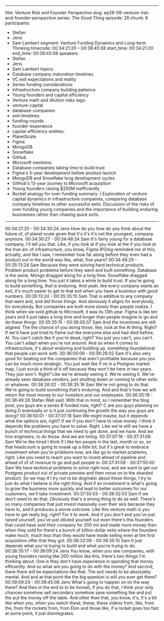 
---
title: Venture Risk and Founder Perspective
slug: ep26-08-venture-risk-and-founder-perspective
series: The Good Thing
episode: 26
chunk: 8
participants:
  - Stefan
  - Jens
  - Sam Lambert
segment: Venture Funding Dynamics and Long-term Thinking
timecode: 00:34:21:20 – 00:39:45:08
start_time: 00:34:21:20
end_time: 00:39:45:08
speakers:
  - Stefan
  - Jens
  - Sam Lambert
topics:
  - Database company maturation timelines
  - VC exit expectations and reality
  - Series funding considerations
  - Infrastructure company building patience
  - Young founders and capital efficiency
  - Venture math and dilution risks
tags:
  - venture-capital
  - database-companies
  - exit-timelines
  - funding-rounds
  - founder-experience
  - capital-efficiency
entities:
  - PlanetScale
  - Figma
  - MongoDB
  - Snowflake
  - GitHub
  - Microsoft
mentions:
  - Database companies taking time to build trust
  - Figma's 5-year development before product launch
  - MongoDB and Snowflake long development cycles
  - GitHub's 13-year journey to Microsoft acquisition
  - Young founders raising $200M inefficiently
  - Rocket analogy for over-funding
summary: |
  Exploration of venture capital dynamics in infrastructure companies, comparing database company timelines to other successful exits. Discussion of the risks of over-funding young companies and the importance of building enduring businesses rather than chasing quick exits.
---

00:34:21:20 - 00:34:30:24
Jens
How do you how do you think about the future of, of planet scale given that it's it's it's not the
youngest, company anymore.
00:34:30:27 - 00:34:48:24
Sam
It's fairly young for a database company, I'll tell you that. Like, if you look at if you look at the if
you look at the true arc of infrastructure, you know, Figma IPOing reminded me of this, actually,
and like I saw, I remember how far along before they even had a product out in the world was
like, what, five years?
00:34:48:29 - 00:35:13:24
Sam
Because they were solving hard technical products. Problem product problems before they went
and built something. Database is the same. Mongo dragged along for a long time. Snowflake
dragged along for a long time. You just it takes a while to build trust. If you're going to build
something, that is enduring. And yeah, like every company wants an exit, it's much easier to get
to that exit when you have a business with good numbers.
00:35:13:24 - 00:35:35:15
Sam
That is additive to any company that went and, and did those things. And obviously it aligns for
everybody, for everybody. But companies are built more slowly than people realize. I think when
we sold github to Microsoft, it was its 13th year. Figma is like ten years and it just takes a long
time and longer than people imagine to go and do these things.
00:35:35:15 - 00:36:05:07
Sam
And the incentives are still aligned. The the chance of you doing those, like, look at the AI thing.
Right? If we'd have just tried to flame out like everyone else and had died before, AI. You can't
catch like if you're dead, right? You just you can't, you can't. You can't adapt when you're not
around. And so when it comes to infrastructure, it's about enduring and building up, something
foundational that people can work with.
00:36:05:09 - 00:36:26:02
Sam
It's also very good for beating out the companies that aren't profitable because you you can be
much more strategic. You just wait like if im in a Postgres market map, I just scrub a third of it off
because they won't be here in two years. They just won't. Right? Like we're already seeing it.
We're seeing it. We've already seen database vendors, just shutting down or running to other
exits or whatever.
00:36:26:02 - 00:36:35:16
Sam
We're not going to do that. We're going to build something that's enduring. And and that's how
we will return the most money to our investors and our employees.
00:36:35:19 - 00:36:49:28
Stefan
Well said. With that in mind, so I remember the blog post, you guys are a series B funded now,
right? C are you guys planning on doing D eventually or is it just continuing the growth the way
you guys are doing?
00:36:50:01 - 00:37:07:18
Sam
We might maybe, but it depends what the options are, right? If we if you don't have to raise
money. I think it depends the problems you have to solve. Right. Like we're still we have a
bunch of technical things that we need to get done, and we have. And we hire engineers, to do
those. And we are hiring.
00:37:07:18 - 00:37:31:06
Sam
We're like hired I think if I like ten people in the last, month or so, so that headcount is going to
sneak up a little bit, but it's great to embrace investment when you're problems now, are like go
to market problems, right. Like you need to reach you want to invest ahead of pipeline and
ahead of of of revenue to go and pull people in.
00:37:31:08 - 00:37:55:00
Sam
We have technical problems to solve right now, and we want to get our Postgres product out of
private preview and then move on to the sharded product. So we may if I try not to be dogmatic
about these things, I try to just do what I believe is the right thing. And if an investment is what's
going to grow the business more quickly and lead to better outcomes for our customers, we'll
take investment.
00:37:55:03 - 00:38:32:03
Sam
If we don't need to do that. Obviously that's a strong thing to do as well. There's so many
companies that just invest massively over their skis because they have to, and it produces a
worse outcome. Like this venture math is you have to get really big, right? For it to work. And if
you don't and you've just raised yourself, you've just diluted yourself out even there's this
founders that could have sold their company for 200 mil and made more money than when they
sold for there's a bunch of billion dollar exits where the founders make much, much less than
they would have made selling even at the first acquisition offer that they got.
00:38:32:09 - 00:38:35:15
Sam
It just depends what you're trying to build and what you're trying to do.
00:38:35:17 - 00:39:09:24
Jens
You know, when you see companies, with young founders raising like 200 million like this,
there's two things I'm thinking about. One is they don't have experience in spending that money
efficiently. And so what are you going to do with the money? And second, there there will be
expectations like that. The exit needs to be absolutely mental. And and at that point the the big
question is will you ever get there?
00:39:09:24 - 00:39:45:08
Jens
What's going to happen on on the way there? And then in the end to to be honest, if you do that,
I think your only chances somehow sell secondary somehow save something like and put the
put the money off the table. And other than that, you know, it's, it's a bit like when you, when you
watch these, these, these videos from, like, from the, from the rockets from, from Elon and those
like, if a rocket goes too fast at some point, it just disintegrates.